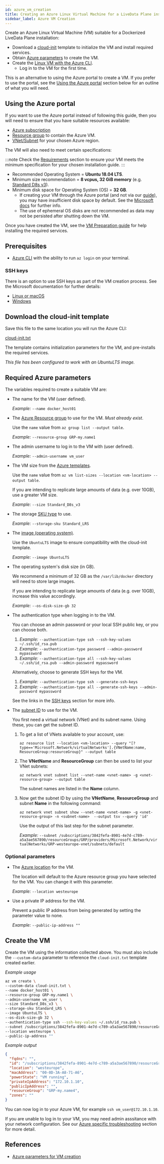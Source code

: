 ```yaml
---
id: azure_vm_creation
title: Creating an Azure Linux Virtual Machine for a LiveData Plane installation
sidebar_label: Azure VM Creation
---
```


Create an Azure Linux Virtual Machine (VM) suitable for a Dockerized LiveData Plane installation:

* Download a [cloud-init](https://cloudinit.readthedocs.io/en/latest/topics/examples.html) template to initialize the VM and install required services.
* Obtain [Azure parameters](https://docs.microsoft.com/en-us/cli/azure/vm?view=azure-cli-latest#az-vm-create) to create the VM.
* Create the [Linux VM with the Azure CLI](https://docs.microsoft.com/en-us/azure/virtual-machines/linux/create-cli-complete).
  * Log in to the VM for the first time.

This is an alternative to using the Azure portal to create a VM. If you prefer to use the portal, see the [Using the Azure portal](#using-the-azure-portal) section below for an outline of what you will need.

## Using the Azure portal

If you want to use the Azure portal instead of following this guide, then you will need to ensure that you have suitable resources available:

* [Azure subscription](https://azure.microsoft.com/)
* [Resource group](https://docs.microsoft.com/en-us/azure/azure-resource-manager/management/manage-resource-groups-portal) to contain the Azure VM.
* [VNet/Subnet](https://docs.microsoft.com/en-us/azure/virtual-network/virtual-networks-overview) for your chosen Azure region.

The VM will also need to meet certain specifications:

:::note
Check the [Requirements](./dockerized-fusion-requirements.md#host-specifications) section to ensure your VM meets the minimum specification for your chosen installation guide.
:::

* Recommended Operating System = **Ubuntu 18.04 LTS**.
* Minimum size recommendation = **8 vcpus, 32 GiB memory** (e.g. [Standard D8s v3](https://docs.microsoft.com/en-us/azure/virtual-machines/dv3-dsv3-series#dsv3-series)).
* Minimum disk space for Operating System (OS) = **32 GB**.
  * If creating your VM through the Azure portal (and not via our [guide](../preparation/azure_vm_creation.md)), you may have insufficient disk space by default. See the [Microsoft docs](https://docs.microsoft.com/en-us/azure/virtual-machines/windows/expand-os-disk) for further info.
  * The use of ephemeral OS disks are not recommended as data may not be persisted after shutting down the VM.

Once you have created the VM, see the [VM Preparation guide](./vm_prep.md) for help installing the required services.

## Prerequisites

* [Azure CLI](https://docs.microsoft.com/en-us/cli/azure/install-azure-cli?view=azure-cli-latest) with the ability to run `az login` on your terminal.

### SSH keys

There is an option to use SSH keys as part of the VM creation process. See the Microsoft documentation for further details:

* [Linux or macOS](https://docs.microsoft.com/en-us/azure/virtual-machines/linux/mac-create-ssh-keys)
* [Windows](https://docs.microsoft.com/en-us/azure/virtual-machines/linux/ssh-from-windows)

## Download the cloud-init template

Save this file to the same location you will run the Azure CLI:

<a id="cloud-init.txt" href="https://github.com/WANdisco/wandisco-documentation/raw/master/docs/assets/cloud-init.txt">cloud-init.txt</a>

The template contains initialization parameters for the VM, and pre-installs the required services.

_This file has been configured to work with an UbuntuLTS image._

## Required Azure parameters

The variables required to create a suitable VM are:

* The name for the VM (user defined).

  _Example:_ `--name docker_host01`

* The [Azure Resource group](https://docs.microsoft.com/en-us/cli/azure/group?view=azure-cli-latest#az-group-list) to use for the VM. _Must already exist_.

  Use the `name` value from `az group list --output table`.

  _Example:_ `--resource-group GRP-my.name1`

* The admin username to log in to the VM with (user defined).

  _Example:_ `--admin-username vm_user`

* The VM size from the [Azure templates](https://docs.microsoft.com/en-us/azure/virtual-machines/windows/sizes).

  Use the `name` value from `az vm list-sizes --location <vm-location> --output table`.

  If you are intending to replicate large amounts of data (e.g. over 10GB), use a greater VM size.

  _Example:_ `--size Standard_D8s_v3`

* The storage [SKU type](https://docs.microsoft.com/en-us/rest/api/storagerp/srp_sku_types) to use.

  _Example:_ `--storage-sku Standard_LRS`

* The [image (operating system)](https://docs.microsoft.com/en-us/cli/azure/vm/image?view=azure-cli-latest#az-vm-image-list).

  Use the `UbuntuLTS` image to ensure compatibility with the cloud-init template.

  _Example:_ `--image UbuntuLTS`

* The operating system's disk size (in GB).

  We recommend a minimum of 32 GB as the `/var/lib/docker` directory will need to store large images.

  If you are intending to replicate large amounts of data (e.g. over 10GB), increase this value accordingly.

  _Example:_ `--os-disk-size-gb 32`

* The authentication type when logging in to the VM.

  You can choose an admin password or your local SSH public key, or you can choose both.

  1. _Example:_ `--authentication-type ssh --ssh-key-values ~/.ssh/id_rsa.pub`
  1. _Example:_ `--authentication-type password --admin-password mypassword`
  1. _Example:_ `--authentication-type all --ssh-key-values ~/.ssh/id_rsa.pub --admin-password mypassword`

  Alternatively, choose to generate SSH keys for the VM.

  1. _Example:_ `--authentication-type ssh --generate-ssh-keys`
  1. _Example:_ `--authentication-type all --generate-ssh-keys --admin-password mypassword`

  See the links in the [SSH keys](#ssh-keys) section for more info.

* The [subnet ID](https://docs.microsoft.com/en-us/cli/azure/network/vnet/subnet?view=azure-cli-latest#az-network-vnet-subnet-list) to use for the VM.

  You first need a virtual network (VNet) and its subnet name. Using these, you can get the subnet ID.

  1. To get a list of VNets available to your account, use:

     `az resource list --location <vm-location> --query "[?type=='Microsoft.Network/virtualNetworks'].{VNetName:name, ResourceGroup:resourceGroup}" --output table`

  1. The **VNetName** and **ResourceGroup** can then be used to list your VNet subnets:

     `az network vnet subnet list --vnet-name <vnet-name> -g <vnet-resource-group> --output table`

     The subnet names are listed in the **Name** column.

  1. Now get the subnet ID by using the **VNetName**, **ResourceGroup** and subnet **Name** in the following command:

     `az network vnet subnet show --vnet-name <vnet-name> -g <vnet-resource-group> -n <subnet-name>  --output tsv --query 'id'`

     Use the output of this last step for the subnet parameter.

     _Example:_  `--subnet /subscriptions/3842fefa-8901-4e7d-c789-a5a3ae567890/resourceGroups/GRP/providers/Microsoft.Network/virtualNetworks/GRP-westeurope-vnet/subnets/default`

### Optional parameters

* The [Azure location](https://docs.microsoft.com/en-us/cli/azure/account?view=azure-cli-latest#az-account-list-locations) for the VM.

  The location will default to the Azure resource group you have selected for the VM. You can change it with this parameter.

  _Example:_ `--location westeurope`

* Use a private IP address for the VM.

  Prevent a public IP address from being generated by setting the parameter value to none.

  _Example:_ `--public-ip-address ""`

## Create the VM

Create the VM using the information collected above. You must also include the `--custom-data` parameter to reference the `cloud-init.txt` template created earlier.

_Example usage_

```bash
az vm create \
--custom-data cloud-init.txt \
--name docker_host01 \
--resource-group GRP-my.name1 \
--admin-username vm_user \
--size Standard_D8s_v3 \
--storage-sku Standard_LRS \
--image UbuntuLTS \
--os-disk-size-gb 32 \
--authentication-type ssh --ssh-key-values ~/.ssh/id_rsa.pub \
--subnet /subscriptions/3842fefa-8901-4e7d-c789-a5a3ae567890/resourceGroups/GRP/providers/Microsoft.Network/virtualNetworks/GRP-westeurope-vnet/subnets/default \
--location westeurope \
--public-ip-address ""
```

_Example output_

```json
{
  "fqdns": "",
  "id": "/subscriptions/3842fefa-8901-4e7d-c789-a5a3ae567890/resourceGroups/GRP-my.name4/providers/Microsoft.Compute/virtualMachines/docker_host01",
  "location": "westeurope",
  "macAddress": "00-0D-3A-A8-71-A6",
  "powerState": "VM running",
  "privateIpAddress": "172.10.1.10",
  "publicIpAddress": "",
  "resourceGroup": "GRP-my.name4",
  "zones": ""
}
   ```

You can now log in to your Azure VM, for example `ssh vm_user@172.10.1.10`.

If you are unable to log in to your VM, you may need admin asssitance with your network configuration. See our [Azure specific troubleshooting](../troubleshooting/general_troubleshooting.md#unable-to-access-ambari-cloudera-or-fusion-ui-on-vm) section for more detail.

##  References

* [Azure parameters for VM creation](https://docs.microsoft.com/en-us/cli/azure/vm?view=azure-cli-latest#az-vm-create)
